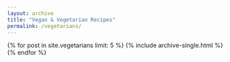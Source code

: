 ```yaml
---
layout: archive
title: "Vegan & Vegetarian Recipes"
permalink: /vegetarians/
---
```


{% for post in site.vegetarians limit: 5 %}
  {% include archive-single.html %}
{% endfor %}
